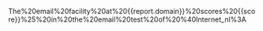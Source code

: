 The%20email%20facility%20at%20{{report.domain}}%20scores%20{{score}}%25%20in%20the%20email%20test%20of%20%40Internet_nl%3A
